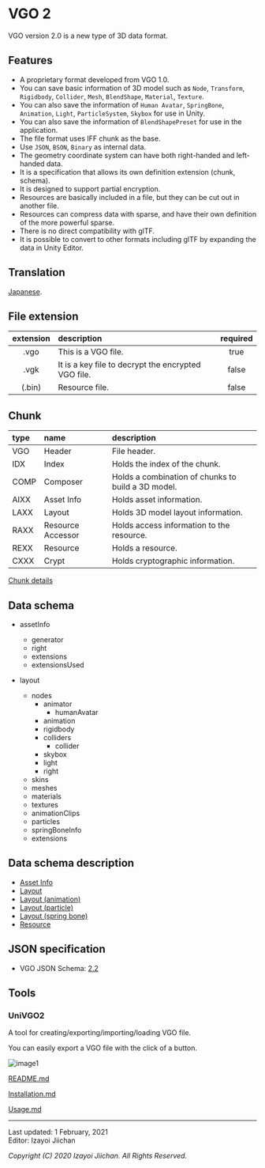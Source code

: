 # VGO 2

VGO version 2.0 is a new type of 3D data format.

## Features

- A proprietary format developed from VGO 1.0.
- You can save basic information of 3D model such as `Node`, `Transform`, `Rigidbody`, `Collider`, `Mesh`, `BlendShape`, `Material`, `Texture`.
- You can also save the information of `Human Avatar`, `SpringBone`, `Animation`, `Light`, `ParticleSystem`, `Skybox` for use in Unity.
- You can also save the information of `BlendShapePreset` for use in the application.
- The file format uses IFF chunk as the base.
- Use `JSON`, `BSON`, `Binary` as internal data.
- The geometry coordinate system can have both right-handed and left-handed data.
- It is a specification that allows its own definition extension (chunk, schema).
- It is designed to support partial encryption.
- Resources are basically included in a file, but they can be cut out in another file.
- Resources can compress data with sparse, and have their own definition of the more powerful sparse.
- There is no direct compatibility with glTF.
- It is possible to convert to other formats including glTF by expanding the data in Unity Editor.

## Translation

[Japanese](https://github.com/izayoijiichan/VGO2/blob/master/README.ja.md).

## File extension

|extension|description|required|
|:--:|:--|:--:|
|.vgo|This is a VGO file.|true|
|.vgk|It is a key file to decrypt the encrypted VGO file.|false|
|(.bin)|Resource file.|false|

## Chunk

|type|name|description|
|:--|:--|:--|
|VGO|Header|File header.|
|IDX|Index|Holds the index of the chunk.|
|COMP|Composer|Holds a combination of chunks to build a 3D model.|
|AIXX|Asset Info|Holds asset information.|
|LAXX|Layout|Holds 3D model layout information.|
|RAXX|Resource Accessor|Holds access information to the resource.|
|REXX|Resource|Holds a resource.|
|CXXX|Crypt|Holds cryptographic information.|

[Chunk details](https://github.com/izayoijiichan/VGO2/blob/master/Documentation~/VGO/instructions/chunk.md)

## Data schema

- assetInfo
  - generator
  - right
  - extensions
  - extensionsUsed

- layout
  - nodes
    - animator
      - humanAvatar
    - animation
    - rigidbody
    - colliders
      - collider
    - skybox
    - light
    - right
  - skins
  - meshes
  - materials
  - textures
  - animationClips
  - particles
  - springBoneInfo
  - extensions

## Data schema description

- [Asset Info](https://github.com/izayoijiichan/VGO2/blob/master/Documentation~/VGO/instructions/schema.assetInfo.json.md)
- [Layout](https://github.com/izayoijiichan/VGO2/blob/master/Documentation~/VGO/instructions/schema.layout.json.md)
- [Layout (animation)](https://github.com/izayoijiichan/VGO2/blob/master/Documentation~/VGO/instructions/schema.layout.animation.json.md)
- [Layout (particle)](https://github.com/izayoijiichan/VGO2/blob/master/Documentation~/VGO/instructions/schema.layout.particle.json.md)
- [Layout (spring bone)](https://github.com/izayoijiichan/VGO2/blob/master/Documentation~/VGO/instructions/schema.layout.springBoneInfo.json.md)
- [Resource](https://github.com/izayoijiichan/VGO2/blob/master/Documentation~/VGO/instructions/schema.resource.json.md)

## JSON specification

- VGO JSON Schema: [2.2](https://github.com/izayoijiichan/VGO2/tree/master/Documentation~/VGO/specification/2.2/schema)

## Tools

### UniVGO2

A tool for creating\/exporting\/importing\/loading VGO file.

You can easily export a VGO file with the click of a button.

![image1](https://github.com/izayoijiichan/vgo2/blob/master/Documentation~/UniVGO/Images/500_Export.png)

[README.md](https://github.com/izayoijiichan/VGO2/blob/master/UniVgo2/README.md)

[Installation.md](https://github.com/izayoijiichan/VGO2/blob/master/Documentation~/UniVGO/Installation.md)

[Usage.md](https://github.com/izayoijiichan/VGO2/blob/master/Documentation~/UniVGO/Usage.md)

___
Last updated: 1 February, 2021  
Editor: Izayoi Jiichan

*Copyright (C) 2020 Izayoi Jiichan. All Rights Reserved.*
